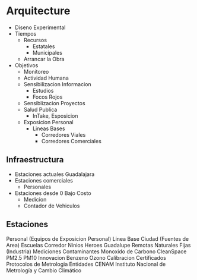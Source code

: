 # Arquitecture

- Diseno Experimental
- Tiempos
  - Recursos
    - Estatales
    - Municipales
  - Arrancar la Obra
- Objetivos
  - Monitoreo
  - Actividad Humana
  - Sensibilizacion Informacion
    - Estudios
    - Focos Rojos
  - Sensiblizacion Proyectos
  - Salud Publica
    - InTake, Esposicion
  - Exposicion Personal
    - Lineas Bases
      - Corredores Viales
      - Corredores Comerciales

## Infraestructura
  - Estaciones actuales Guadalajara
  - Estaciones comerciales
    - Personales
  - Estaciones desde 0 Bajo Costo
    - Medicion
    - Contador de Vehiculos

## Estaciones
Personal (Equipos de Exposicion Personal)
Linea Base
Ciudad (Fuentes de Area)
Escuelas
Corredor Ninios Heroes Guadalupe
Remotas
Naturales
Fijas (Industria)
Mediciones Contaminantes
Monoxido de Carbono
CleanSpace
PM2.5
PM10
Innovacion
Benzeno
Ozono
Calibracion
Certificados
Protocolos de Metrologia
Entidades
CENAM
Instituto Nacional de Metrología y Cambio Climático

